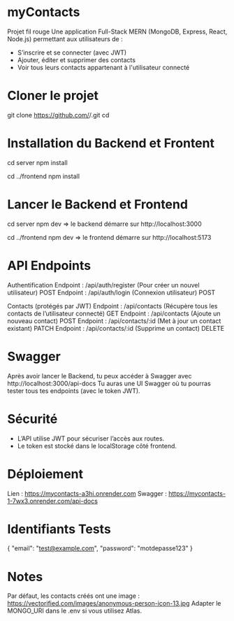 # myContacts
Projet fil rouge
Une application Full-Stack MERN (MongoDB, Express, React, Node.js) permettant aux utilisateurs de :
- S’inscrire et se connecter (avec JWT)
- Ajouter, éditer et supprimer des contacts
- Voir tous leurs contacts appartenant à l'utilisateur connecté

# Cloner le projet
git clone https://github.com/<ton-user>/<ton-repo>.git
cd <ton-repo>

# Installation du Backend et Frontent
cd server
npm install

cd ../frontend
npm install

# Lancer le Backend et Frontend 
cd server
npm dev
=> le backend démarre sur http://localhost:3000

cd ../frontend
npm dev
=> le frontend démarre sur http://localhost:5173

# API Endpoints
Authentification
Endpoint : /api/auth/register (Pour créer un nouvel utilisateur) POST
Endpoint : /api/auth/login (Connexion utilisateur) POST

Contacts (protégés par JWT)
Endpoint : /api/contacts (Récupère tous les contacts de l’utilisateur connecté) GET
Endpoint : /api/contacts (Ajoute un nouveau contact) POST
Endpoint : /api/contacts/:id (Met à jour un contact existant) PATCH
Endpoint : /api/contacts/:id (Supprime un contact) DELETE

# Swagger
Après avoir lancer le Backend, tu peux accéder à Swagger avec http://localhost:3000/api-docs
Tu auras une UI Swagger où tu pourras tester tous tes endpoints (avec le token JWT).

# Sécurité
- L’API utilise JWT pour sécuriser l’accès aux routes.
- Le token est stocké dans le localStorage côté frontend.

# Déploiement
Lien : https://mycontacts-a3hi.onrender.com
Swagger : https://mycontacts-1-7wx3.onrender.com/api-docs

# Identifiants Tests 
{
  "email": "test@example.com",
  "password": "motdepasse123"
}

# Notes 
Par défaut, les contacts créés ont une image :
https://vectorified.com/images/anonymous-person-icon-13.jpg
Adapter le MONGO_URI dans le .env si vous utilisez Atlas.

